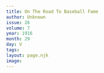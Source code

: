 ```yaml
---
title: On The Road To Baseball Fame
author: Unknown
issue: 26
volume: 7
year: 1916
month: 29
day: V
tags:
layout: page.njk
image:
---
```



